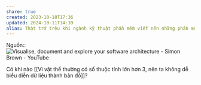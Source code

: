 ```yaml
---
share: true
created: 2023-10-18T17:36
updated: 2024-10-11T14:39
alias: Thật trớ trêu khi ngành kỹ thuật phần mềm viết nên những phần mềm để giúp các ngành khác tạo bản thiết kế hiệu quả hơn, nhưng lại không thể viết nên một phần mềm để tạo bản thiết kế cho chính ngành của mình
---
```

Nguồn:: ![Visualise, document and explore your software architecture - Simon Brown - YouTube](https://youtu.be/Ym9nhVZs89o?si=RKAf0lreRcHztJc6&t=1760)

Có khi nào [[Vì vật thể thường có số thuộc tính lớn hơn 3, nên ta không dễ biểu diễn dữ liệu thành bản đồ]]?